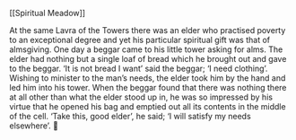 [[Spiritual Meadow]]
 
At the same Lavra of the Towers there was an elder who practised poverty to an exceptional degree and yet his particular spiritual gift was that of almsgiving. One day a beggar came to his little tower asking for alms. The elder had nothing but a single loaf of bread which he brought out and gave to the beggar. ‘It is not bread I want’ said the beggar; ‘I need clothing’. Wishing to minister to the man’s needs, the elder took him by the hand and led him into his tower. When the beggar found that there was nothing there at all other than what the elder stood up in, he was so impressed by his virtue that he opened his bag and emptied out all its contents in the middle of the cell. ‘Take this, good elder’, he said; ‘I will satisfy my needs elsewhere’.  

